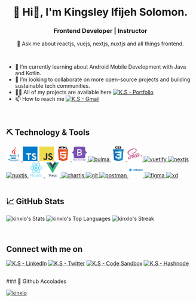 # <div align = "center">🧐 Hi👋, I'm Kingsley Ifijeh Solomon.

<h3 align="center">Frontend Developer | Instructor</h3>
<p align="center">💬 Ask me about reactjs, vuejs, nextjs, nuxtjs and all things frontend.</p>
</div>

<br/>

- 🌱 I’m currently learning about Android Mobile Development with Java and Kotlin.
- 👯 I’m looking to collaborate on more open-source projects and building sustainable tech communities.
- 👨‍💻 All of my projects are available here [![K.S - Portfolio](https://img.shields.io/static/v1?label=K.S&message=Portfolio&color=2ea44f)](https://kingsley-solomon.vercel.app/)
- 📫 How to reach me [![K.S - Gmail](https://img.shields.io/static/v1?label=K.S&message=Gmail&color=2ea44f)](mailto:kinxly@gmail.com)

<br/>

## ⛏️ Technology & Tools

<div>
<a href="https://www.java.com" target="_blank" rel="noreferrer"> <img src="https://raw.githubusercontent.com/devicons/devicon/master/icons/java/java-original.svg" alt="java" width=40" height=40"/> </a>
<a href="https://www.typescriptlang.org/" target="_blank" rel="noreferrer"> <img src="https://raw.githubusercontent.com/devicons/devicon/master/icons/typescript/typescript-original.svg" alt="typescript" width=40" height=40"/>
<a href="https://developer.mozilla.org/en-US/docs/Web/JavaScript" target="_blank" rel="noreferrer"> <img src="https://raw.githubusercontent.com/devicons/devicon/master/icons/javascript/javascript-original.svg" alt="javascript"width=40" height=40"/> </a>
<a href="https://www.w3.org/html/" target="_blank" rel="noreferrer"> <img src="https://raw.githubusercontent.com/devicons/devicon/master/icons/html5/html5-original-wordmark.svg" alt="html5" width=40" height=40"/> </a>
<a href="https://getbootstrap.com" target="_blank" rel="noreferrer"> <img src="https://raw.githubusercontent.com/devicons/devicon/master/icons/bootstrap/bootstrap-plain-wordmark.svg" alt="bootstrap" width=40" height=40"/> </a>
<a href="https://bulma.io/" target="_blank" rel="noreferrer"> <img src="https://raw.githubusercontent.com/gilbarbara/logos/804dc257b59e144eaca5bc6ffd16949752c6f789/logos/bulma.svg" alt="bulma" width=40" height=40"/> </a>
<a href="https://www.w3schools.com/css/" target="_blank" rel="noreferrer"> <img src="https://raw.githubusercontent.com/devicons/devicon/master/icons/css3/css3-original-wordmark.svg" alt="css3" width=40" height=40"/> </a>
<a href="https://sass-lang.com" target="_blank" rel="noreferrer"> <img src="https://raw.githubusercontent.com/devicons/devicon/master/icons/sass/sass-original.svg" alt="sass" width=40" height=40"/> </a>
<a href="https://vuetifyjs.com/en/" target="_blank" rel="noreferrer"> <img src="https://bestofjs.org/logos/vuetify.svg" alt="vuetify" width=40" height=40"/> </a>
<a href="https://nextjs.org/" target="_blank" rel="noreferrer"> <img src="https://cdn.worldvectorlogo.com/logos/nextjs-2.svg" alt="nextjs" width=40" height=40"/> </a>
<a href="https://nuxtjs.org/" target="_blank" rel="noreferrer"> <img src="https://www.vectorlogo.zone/logos/nuxtjs/nuxtjs-icon.svg" alt="nuxtjs" width=40" height=40"/> </a>
<a href="https://reactjs.org/" target="_blank" rel="noreferrer"> <img src="https://raw.githubusercontent.com/devicons/devicon/master/icons/react/react-original-wordmark.svg" alt="react" width=40" height=40"/> </a>
<a href="https://vuejs.org/" target="_blank" rel="noreferrer"> <img src="https://raw.githubusercontent.com/devicons/devicon/master/icons/vuejs/vuejs-original-wordmark.svg" alt="vuejs" width=40" height=40"/> </a>
<a href="https://www.chartjs.org" target="_blank" rel="noreferrer"> <img src="https://www.chartjs.org/media/logo-title.svg" alt="chartjs" width=40" height=40"/> </a>
<a href="https://git-scm.com/" target="_blank" rel="noreferrer"> <img src="https://www.vectorlogo.zone/logos/git-scm/git-scm-icon.svg" alt="git" width=40" height=40"/> </a>
<a href="https://postman.com" target="_blank" rel="noreferrer"> <img src="https://www.vectorlogo.zone/logos/getpostman/getpostman-icon.svg" alt="postman" width=40" height=40"/> </a>
</a>
<a href="https://webpack.js.org" target="_blank" rel="noreferrer"> <img src="https://raw.githubusercontent.com/devicons/devicon/d00d0969292a6569d45b06d3f350f463a0107b0d/icons/webpack/webpack-original-wordmark.svg" alt="webpack"width=40" height=40"/> </a>
<a href="https://www.figma.com/" target="_blank" rel="noreferrer"> <img src="https://www.vectorlogo.zone/logos/figma/figma-icon.svg" alt="figma" width=40" height=40"/> </a>
<a href="https://www.adobe.com/products/xd.html" target="_blank" rel="noreferrer"> <img src="https://cdn.worldvectorlogo.com/logos/adobe-xd.svg" alt="xd" width=40" height=40"/> </a>
</div>

<br/>

## &#x1f4c8; GitHub Stats

![kinxlo's Stats](https://github-readme-stats.vercel.app/api?username=kinxlo&theme=gotham&show_icons=true&hide_border=true&count_private=true)
![kinxlo's Top Languages](https://github-readme-stats.vercel.app/api/top-langs/?username=kinxlo&theme=gotham&show_icons=true&hide_border=true&layout=compact)
![kinxlo's Streak](https://github-readme-streak-stats.herokuapp.com/?user=kinxlo&theme=gotham&hide_border=true)

<br/>

## Connect with me on

[![K.S - LinkedIn](https://img.shields.io/static/v1?label=K.S&message=LinkedIn&color=%230A66C2&style=for-the-badge&logo=LinkedIn)](https://www.linkedin.com/in/kingsley-solomon-b90339b2/)
[![K.S - Twitter](https://img.shields.io/static/v1?label=K.S&message=Twitter&color=%231DA1F2&style=for-the-badge&logo=Twitter)](https://twitter.com/kinxlo)
[![K.S - Code Sandbox](https://img.shields.io/static/v1?label=K.S&message=Code+Sandbox&color=%23151515&style=for-the-badge&logo=CodeSandbox)](https://codesandbox.com/kinxlo)
[![K.S - Hashnode](https://img.shields.io/static/v1?label=K.S&message=Hashnode&color=%232962FF&style=for-the-badge&logo=Hashnode)](https://hashnode.com/@GuyInAChair)

<br/>
### 🎉 Github Accolades

<p align="left"> <a href="https://github.com/ryo-ma/github-profile-trophy"><img src="https://github-profile-trophy.vercel.app/?username=kinxlo&margin-w=10&margin-h=10" alt="kinxlo" /></a> </p>
<!-- <p align="left"> <a href="https://twitter.com/kinxlo" target="blank"><img src="https://img.shields.io/twitter/follow/kinxlo?logo=twitter&style=for-the-badge" alt="kinxlo" /></a> </p> -->
